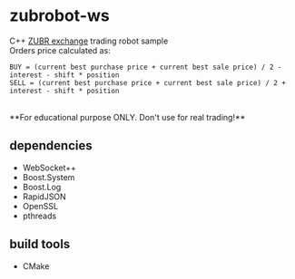 # zubrobot-ws

C++ [ZUBR exchange](https://zubr.io/) trading robot sample
<br>
Orders price calculated as:
```
BUY = (current best purchase price + current best sale price) / 2 - interest - shift * position
SELL = (current best purchase price + current best sale price) / 2 + interest - shift * position
```
<br>
**For educational purpose ONLY. Don't use for real trading!**
<br>

## dependencies

- WebSocket++
- Boost.System
- Boost.Log
- RapidJSON
- OpenSSL
- pthreads

## build tools
- CMake
